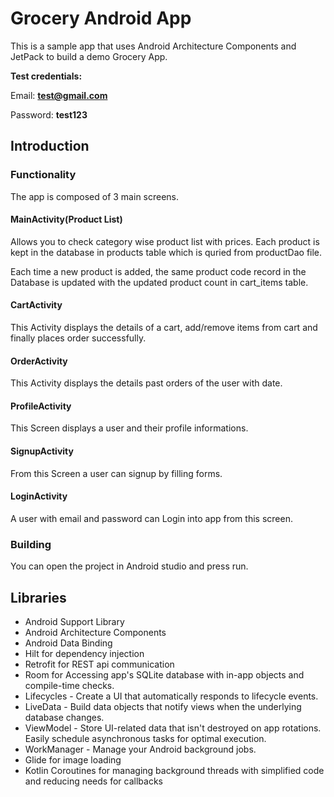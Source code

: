 # Grocery Android App
This is a sample app that uses Android Architecture Components and JetPack to build a demo Grocery App.


**Test credentials:**


Email: **test@gmail.com**


Password: **test123**

## Introduction
### Functionality
The app is composed of 3 main screens.

#### MainActivity(Product List)
Allows you to check category wise product list with prices. Each product is kept in the database in products table which is quried from productDao file.

Each time a new product is added, the same product code record in the Database is updated with the updated product count in cart_items table.


#### CartActivity
This Activity displays the details of a cart, add/remove items from cart and finally places order successfully.


#### OrderActivity
This Activity displays the details past orders of the user with date.

#### ProfileActivity
This Screen displays a user and their profile informations.

#### SignupActivity
From this Screen a user can signup by filling forms.

#### LoginActivity
A user with email and password can Login into app from this screen.


### Building
You can open the project in Android studio and press run.

## Libraries
- Android Support Library
- Android Architecture Components
- Android Data Binding
- Hilt for dependency injection
- Retrofit for REST api communication
- Room for Accessing app's SQLite database with in-app objects and compile-time checks.
- Lifecycles - Create a UI that automatically responds to lifecycle events.
- LiveData - Build data objects that notify views when the underlying database changes.
- ViewModel - Store UI-related data that isn't destroyed on app rotations. Easily schedule asynchronous tasks for optimal execution.
- WorkManager - Manage your Android background jobs.
- Glide for image loading
- Kotlin Coroutines for managing background threads with simplified code and reducing needs for callbacks
